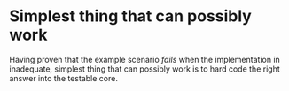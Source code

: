 # Simplest thing that can possibly work

Having proven that the example scenario _fails_ when
the implementation in inadequate, simplest thing that
can possibly work is to hard code the right answer
into the testable core.


